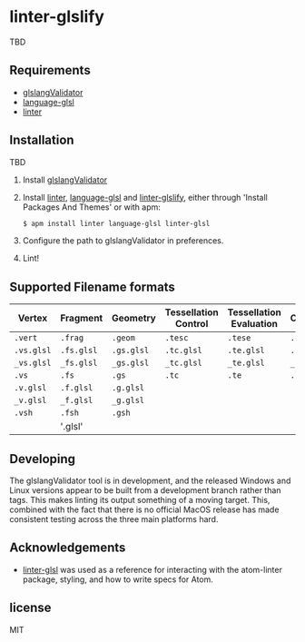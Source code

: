 # linter-glslify

TBD

## Requirements

-   [glslangValidator](https://www.khronos.org/opengles/sdk/tools/Reference-Compiler/)
-   [language-glsl](https://atom.io/packages/language-glsl/)
-   [linter](https://atom.io/packages/linter/)

## Installation

TBD

1. Install [glslangValidator](https://www.khronos.org/opengles/sdk/tools/Reference-Compiler/)
2. Install [linter](https://atom.io/packages/linter/), [language-glsl](https://atom.io/packages/language-glsl/) and [linter-glslify](https://atom.io/packages/linter-glslify/), either through 'Install Packages And Themes' or with apm:

    ```sh
    $ apm install linter language-glsl linter-glsl
    ```

3. Configure the path to glslangValidator in preferences.
4. Lint!

## Supported Filename formats

| Vertex     | Fragment   | Geometry   | Tessellation Control | Tessellation Evaluation | Compute    |
| ---------- | ---------- | ---------- | -------------------- | ----------------------- | ---------- |
| `.vert`    | `.frag`    | `.geom`    | `.tesc`              | `.tese`                 | `.comp`    |
| `.vs.glsl` | `.fs.glsl` | `.gs.glsl` | `.tc.glsl`           | `.te.glsl`              | `.cs.glsl` |
| `_vs.glsl` | `_fs.glsl` | `_gs.glsl` | `_tc.glsl`           | `_te.glsl`              | `_cs.glsl` |
| `.vs`      | `.fs`      | `.gs`      | `.tc`                | `.te`                   | `.cs`      |
| `.v.glsl`  | `.f.glsl`  | `.g.glsl`  |                      |                         |            |
| `_v.glsl`  | `_f.glsl`  | `_g.glsl`  |                      |                         |            |
| `.vsh`     | `.fsh`     | `.gsh`     |                      |                         |            |
|            | '.glsl'    |            |                      |                         |            |

## Developing

The glslangValidator tool is in development, and the released Windows and Linux versions appear to be built from a development branch rather than tags. This makes linting its output something of a moving target. This, combined with the fact that there is no official MacOS release has made consistent testing across the three main platforms hard.

## Acknowledgements

-   [linter-glsl](https://github.com/AtomLinter/linter-glsl/) was used as a reference for interacting with the atom-linter package, styling, and how to write specs for Atom.

## license

MIT
